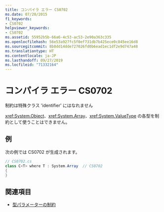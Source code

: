 ```yaml
---
title: コンパイラ エラー CS0702
ms.date: 07/20/2015
f1_keywords:
- CS0702
helpviewer_keywords:
- CS0702
ms.assetid: 55952b5b-66a6-4c53-ac53-2e90a363c335
ms.openlocfilehash: 56e53a927fc5f0ef731db7b425ece0c845ee16d8
ms.sourcegitcommit: 8b8dd14dde727026fd0b6ead1ec1df2e9d747a48
ms.translationtype: HT
ms.contentlocale: ja-JP
ms.lasthandoff: 09/27/2019
ms.locfileid: "71332164"
---
```

# <a name="compiler-error-cs0702"></a>コンパイラ エラー CS0702

制約は特殊クラス 'identifier' にはなれません

 <xref:System.Object>、<xref:System.Array>、<xref:System.ValueType> の各型を制約として使うことはできません。

## <a name="example"></a>例

 次の例では CS0702 が生成されます。

```csharp
// CS0702.cs
class C<T> where T : System.Array  // CS0702
{
}
```

## <a name="see-also"></a>関連項目

- [型パラメーターの制約](../../programming-guide/generics/constraints-on-type-parameters.md)
